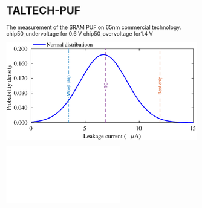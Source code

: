 # TALTECH-PUF
The measurement of the SRAM PUF on 65nm commercial technology. 
chip50_undervoltage for 0.6 V
chip50_overvoltage for1.4 V


<img src="https://github.com/Centre-for-Hardware-Security/TALTECH-PUF/blob/master/SRAM_PUF_current_distribution.pdf" alt="Alt text" title="Current distribution">

![Alt text](/posts/path/to/https://github.com/Centre-for-Hardware-Security/TALTECH-PUF/blob/master/SRAM_PUF_current_distribution.pdf "Optional title")
